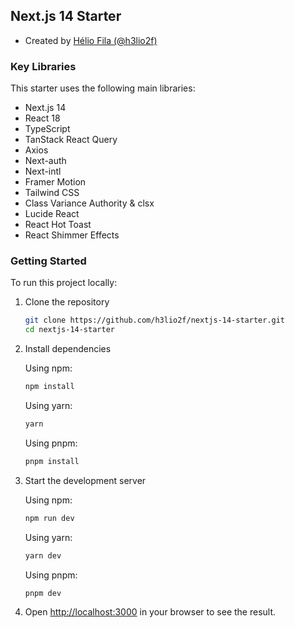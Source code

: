 ## Next.js 14 Starter

- Created by [Hélio Fila (@h3lio2f)](https://github.com/h3lio2f)

### Key Libraries

This starter uses the following main libraries:

- Next.js 14
- React 18
- TypeScript
- TanStack React Query
- Axios
- Next-auth
- Next-intl
- Framer Motion
- Tailwind CSS
- Class Variance Authority & clsx
- Lucide React
- React Hot Toast
- React Shimmer Effects

### Getting Started

To run this project locally:

1. Clone the repository
   ```bash
   git clone https://github.com/h3lio2f/nextjs-14-starter.git
   cd nextjs-14-starter
   ```

2. Install dependencies
   
   Using npm:
   ```bash
   npm install
   ```
   
   Using yarn:
   ```bash
   yarn
   ```
   
   Using pnpm:
   ```bash
   pnpm install
   ```

3. Start the development server
   
   Using npm:
   ```bash
   npm run dev
   ```
   
   Using yarn:
   ```bash
   yarn dev
   ```
   
   Using pnpm:
   ```bash
   pnpm dev
   ```

4. Open [http://localhost:3000](http://localhost:3000) in your browser to see the result.